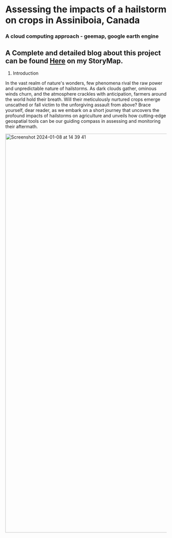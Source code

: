 # Assessing the impacts of a hailstorm on crops in Assiniboia, Canada
### A cloud computing approach - geemap, google earth engine

## A Complete and detailed blog about this project can be found [Here](https://storymaps.com/stories/35aa56593a754a77899364fe622da5f4) on my StoryMap. 

1. Introduction

In the vast realm of nature's wonders, few phenomena rival the raw power and unpredictable nature of hailstorms. As dark clouds gather, ominous winds churn, and the atmosphere crackles with anticipation, farmers around the world hold their breath. Will their meticulously nurtured crops emerge unscathed or fall victim to the unforgiving assault from above? Brace yourself, dear reader, as we embark on a short journey that uncovers the profound impacts of hailstorms on agriculture and unveils how cutting-edge geospatial tools can be our guiding compass in assessing and monitoring their aftermath.

<img width="1248" alt="Screenshot 2024-01-08 at 14 39 41" src="https://github.com/BoineeloMoyo/Hailstorm_Assessment/assets/82944675/56e8dedf-79d3-4a43-a265-5819c29543b9">
  
